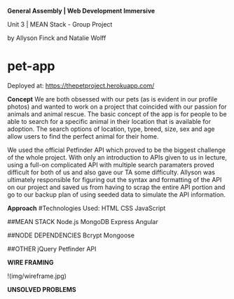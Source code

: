 __General Assembly | Web Development Immersive__

Unit 3 | MEAN Stack - Group Project

by Allyson Finck and Natalie Wolff

# pet-app

Deployed at: https://thepetproject.herokuapp.com/


__Concept__
We are both obsessed with our pets (as is evident in our profile photos) and wanted to work on a project that coincided with our passion for animals and animal rescue. The basic concept of the app is for people to be able to search for a specific animal in their location that is available for adoption. The search options of location, type, breed, size, sex and age allow users to find the perfect animal for their home.

We used the official Petfinder API which proved to be the biggest challenge of the whole project. With only an introduction to APIs given to us in lecture, using a full-on complicated API with multiple search paramaters proved difficult for both of us and also gave our TA some difficulty. Allyson was ultimately responsible for figuring out the syntax and formatting of the API on our project and saved us from having to scrap the entire API portion and go to our backup plan of using seeded data to simulate the API information.




__Approach__
#Technologies Used:
HTML
CSS
JavaScript

##MEAN STACK
Node.js
MongoDB
Express
Angular

##NODE DEPENDENCIES
Bcrypt
Mongoose

##OTHER
jQuery
Petfinder API

__WIRE FRAMING__

!(img/wireframe.jpg)

__UNSOLVED PROBLEMS__
